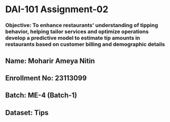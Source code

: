 <h1>DAI-101 Assignment-02<br>
<h3> Objective: To enhance restaurants' understanding of tipping behavior, helping tailor services and optimize operations develop a predictive model to estimate tip amounts in restaurants based on customer billing and demographic details
<h2>Name: Moharir Ameya Nitin<br>
<h2>Enrollment No: 23113099<br>
<h2>Batch: ME-4 (Batch-1)<br>
<h2>Dataset: Tips
